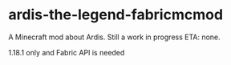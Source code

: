 # ardis-the-legend-fabricmcmod
A Minecraft mod about Ardis.
Still a work in progress
ETA: none.

1.18.1 only and Fabric API is needed


